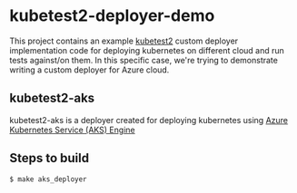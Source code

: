 # kubetest2-deployer-demo

This project contains an example [kubetest2](https://github.com/kubernetes-sigs/kubetest2) custom deployer implementation code for deploying kubernetes on different cloud and run tests against/on them. In this specific case, we're trying to demonstrate writing a custom deployer for Azure cloud.

## kubetest2-aks

kubetest2-aks is a deployer created for deploying kubernetes using [Azure Kubernetes Service (AKS) Engine](https://azure.microsoft.com/en-in/services/kubernetes-service/#overview)

## Steps to build
```shell
$ make aks_deployer
```
